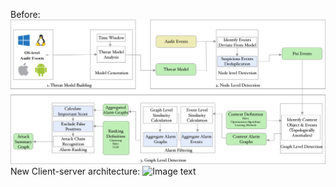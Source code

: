 Before:
![Image text](img/distdetFeb20.jpg)
New Client-server architecture:
![Image text](img/Fedml_16x.png)